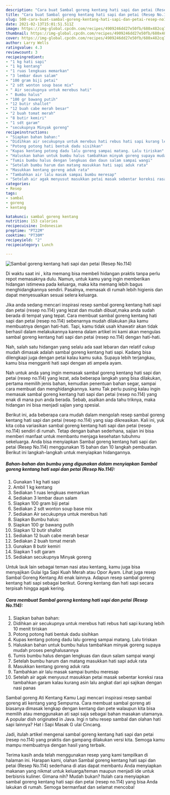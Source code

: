 ```yaml
---
description: "Cara buat Sambal goreng kentang hati sapi dan petai (Resep No.114) yang nikmat Untuk Jualan"
title: "Cara buat Sambal goreng kentang hati sapi dan petai (Resep No.114) yang nikmat Untuk Jualan"
slug: 500-cara-buat-sambal-goreng-kentang-hati-sapi-dan-petai-resep-no114-yang-nikmat-untuk-jualan
date: 2021-02-13T15:01:51.511Z
image: https://img-global.cpcdn.com/recipes/4909246dd27e50fb/680x482cq70/sambal-goreng-kentang-hati-sapi-dan-petai-resep-no114-foto-resep-utama.jpg
thumbnail: https://img-global.cpcdn.com/recipes/4909246dd27e50fb/680x482cq70/sambal-goreng-kentang-hati-sapi-dan-petai-resep-no114-foto-resep-utama.jpg
cover: https://img-global.cpcdn.com/recipes/4909246dd27e50fb/680x482cq70/sambal-goreng-kentang-hati-sapi-dan-petai-resep-no114-foto-resep-utama.jpg
author: Larry Wells
ratingvalue: 4.3
reviewcount: 3
recipeingredient:
- "1 kg hati sapi"
- "1 kg kentang"
- "1 ruas lengkuas memarkan"
- "3 lembar daun salam"
- "100 gram biji petai"
- "2 sdt wonton soup base mix"
- " Air secukupnya untuk merebus hati"
- " Bumbu halus"
- "100 gr bawang putih"
- "12 butir shallot"
- "12 buah cabe merah besar"
- "2 buah tomat merah"
- "8 butir kemiri"
- "1 sdt garam"
- "secukupnya Minyak goreng"
recipeinstructions:
- "Siapkan bahan bahan:"
- "Didihkan air secukupnya untuk merebus hati rebus hati sapi kurang lebih 10 menit tiriskan"
- "Potong potong hati bentuk dadu sisihkan"
- "Kupas kentang potong dadu lalu goreng sampai matang. Lalu tiriskan"
- "Haluskan bahan untuk bumbu halus tambahkan minyak goreng supaya mudah proses penghalusannya"
- "Tumis bumbu halus dengan lengkuas dan daun salam sampai wangi"
- "Setelah bumbu harum dan matang masukkan hati sapi aduk rata"
- "Masukkan kentang goreng aduk rata"
- "Tambahkan air lalu masak sampai bumbu meresap"
- "Setelah air agak menyusut masukkan petai masak sebentar koreksi rasa tambahkan garam kalau kurang asin lalu angkat dari api sajikan dengan nasi panas"
categories:
- Resep
tags:
- sambal
- goreng
- kentang

katakunci: sambal goreng kentang 
nutrition: 153 calories
recipecuisine: Indonesian
preptime: "PT22M"
cooktime: "PT30M"
recipeyield: "2"
recipecategory: Lunch

---
```



![Sambal goreng kentang hati sapi dan petai (Resep No.114)](https://img-global.cpcdn.com/recipes/4909246dd27e50fb/680x482cq70/sambal-goreng-kentang-hati-sapi-dan-petai-resep-no114-foto-resep-utama.jpg)

Di waktu  saat ini , kita memang bisa membeli hidangan praktis tanpa perlu repot memasaknya dulu. Namun, untuk kamu yang ingin memberikan hidangan istimewa pada keluarga, maka kita memang lebih bagus menghidangkannya sendiri. Pasalnya, memasak di rumah lebih higienis dan dapat menyesuaikan sesuai selera keluarga.

Jika anda sedang mencari inspirasi resep sambal goreng kentang hati sapi dan petai (resep no.114) yang lezat dan mudah dibuat,maka anda sudah berada di tempat yang tepat. Cara membuat sambal goreng kentang hati sapi dan petai (resep no.114)  sebenarnya mudah dilakukan jika kamu membuatnya dengan hati-hati. Tapi, kamu tidak usah khawatir akan tidak berhasil dalam melakukannya 
karena dalam artikel ini kami akan mengulas sambal goreng kentang hati sapi dan petai (resep no.114) dengan hati-hati.  

Nah, salah satu hidangan yang selalu ada saat lebaran dan relatif cukup mudah dimasak adalah sambal goreng kentang hati sapi. Kadang bisa dilengkapi juga dengan petai kalau kamu suka. Supaya lebih terjangkau, kamu bisa mengganti hati sapi dengan ati ampela ayam.

Nah untuk anda yang ingin memasak sambal goreng kentang hati sapi dan petai (resep no.114) yang lezat, ada beberapa langkah yang bisa dilakukan, pertama memilih jenis bahan, kemudian penentuan bahan segar, sampai cara membuat dan menghidangkannya. kamu Tak perlu pusing kalau ingin memasak sambal goreng kentang hati sapi dan petai (resep no.114) yang enak di mana pun anda berada. Sebab, asalkan anda  tahu triknya, maka hidangan ini bisa menjadi sajian yang spesial.

Berikut ini, ada beberapa cara mudah dalam mengolah resep sambal goreng kentang hati sapi dan petai (resep no.114) yang siap dikreasikan. Kali ini, yuk kita coba variasikan sambal goreng kentang hati sapi dan petai (resep no.114) sendiri di rumah. Tetap dengan bahan sederhana, sajian ini bisa memberi manfaat untuk membantu menjaga kesehatan tubuhmu sekeluarga. Anda bisa menyiapkan Sambal goreng kentang hati sapi dan petai (Resep No.114) menggunakan 15 bahan dan 10 langkah pembuatan. Berikut ini langkah-langkah untuk menyiapkan hidangannya.

<!--inarticleads1-->

##### Bahan-bahan dan bumbu yang digunakan dalam menyiapkan Sambal goreng kentang hati sapi dan petai (Resep No.114):

1. Gunakan 1 kg hati sapi
1. Ambil 1 kg kentang
1. Sediakan 1 ruas lengkuas memarkan
1. Sediakan 3 lembar daun salam
1. Siapkan 100 gram biji petai
1. Sediakan 2 sdt wonton soup base mix
1. Sediakan  Air secukupnya untuk merebus hati
1. Siapkan  Bumbu halus:
1. Siapkan 100 gr bawang putih
1. Siapkan 12 butir shallot
1. Sediakan 12 buah cabe merah besar
1. Sediakan 2 buah tomat merah
1. Gunakan 8 butir kemiri
1. Siapkan 1 sdt garam
1. Sediakan secukupnya Minyak goreng


Untuk lauk lain sebagai teman nasi atau kentang, kamu juga bisa menyajikan Gulai Iga Sapi Kuah Merah atau Opor Ayam. Lihat juga resep Sambal Goreng Kentang Ati enak lainnya. Adapun resep sambal goreng kentang hati sapi sebagai berikut. Goreng kentang dan hati sapi secara terpisah hingga agak kering. 

<!--inarticleads2-->

##### Cara membuat Sambal goreng kentang hati sapi dan petai (Resep No.114):

1. Siapkan bahan bahan:
1. Didihkan air secukupnya untuk merebus hati rebus hati sapi kurang lebih 10 menit tiriskan
1. Potong potong hati bentuk dadu sisihkan
1. Kupas kentang potong dadu lalu goreng sampai matang. Lalu tiriskan
1. Haluskan bahan untuk bumbu halus tambahkan minyak goreng supaya mudah proses penghalusannya
1. Tumis bumbu halus dengan lengkuas dan daun salam sampai wangi
1. Setelah bumbu harum dan matang masukkan hati sapi aduk rata
1. Masukkan kentang goreng aduk rata
1. Tambahkan air lalu masak sampai bumbu meresap
1. Setelah air agak menyusut masukkan petai masak sebentar koreksi rasa tambahkan garam kalau kurang asin lalu angkat dari api sajikan dengan nasi panas


Sambal goreng Ati Kentang Kamu Lagi mencari inspirasi resep sambal goreng ati kentang yang Sempurna. Cara membuat sambal goreng ati biasanya dimasak lengkap dengan kentang dan pete walaupun kita bisa memilih atau menggunakan ati sapi saja sebagai bahan masakan utamanya. A popular dish originated in Java. Ingi n tahu resep sambal dan olahan hati sapi lainnya? Hat i Sapi Masak G ulai Cincang. 

Jadi, itulah artikel mengenai  sambal goreng kentang hati sapi dan petai (resep no.114)  yang praktis dan gampang dilakukan versi kita. Semoga kamu mampu membuatnya dengan hasil yang terbaik. 

Terima kasih anda telah menggunakan resep yang kami tampilkan di halaman ini. Harapan kami, olahan  Sambal goreng kentang hati sapi dan petai (Resep No.114) sederhana di atas dapat membantu Anda menyiapkan makanan yang nikmat untuk keluarga/teman maupun menjadi ide untuk berbisnis kuliner. Gimana nih? Mudah bukan? Itulah cara menyiapkan sambal goreng kentang hati sapi dan petai (resep no.114) yang bisa Anda lakukan di rumah. Semoga bermanfaat dan selamat mencoba!

